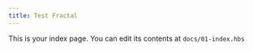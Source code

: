 ```yaml
---
title: Test Fractal
---
```


This is your index page. You can edit its contents at `docs/01-index.hbs`
